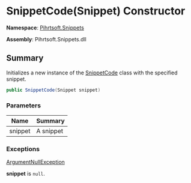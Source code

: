 # SnippetCode\(Snippet\) Constructor

**Namespace**: [Pihrtsoft.Snippets](../../README.md)

**Assembly**: Pihrtsoft\.Snippets\.dll

## Summary

Initializes a new instance of the [SnippetCode](../README.md) class with the specified snippet\.

```csharp
public SnippetCode(Snippet snippet)
```

### Parameters

| Name | Summary |
| ---- | ------- |
| snippet | A snippet |

### Exceptions

[ArgumentNullException](https://docs.microsoft.com/en-us/dotnet/api/system.argumentnullexception)

**snippet** is `null`\.

